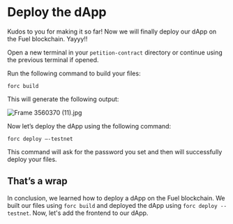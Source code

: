 # Deploy the dApp

Kudos to you for making it so far! Now we will finally deploy our dApp on the Fuel blockchain. Yayyy!!

Open a new terminal in your `petition-contract` directory or continue using the previous terminal if opened. 

Run the following command to build your files:

```
forc build
```

This will generate the following output:

![Frame 3560370 (11).jpg](https://github.com/0xmetaschool/Learning-Projects/blob/main/assests_for_all/assets_for_petition_fuel/Deploy%20the%20dApp/Frame_3560370_(11).jpg?raw=true)

Now let’s deploy the dApp using the following command:

```
forc deploy —-testnet
```

This command will ask for the password you set and then will successfully deploy your files.

## That’s a wrap

In conclusion, we learned how to deploy a dApp on the Fuel blockchain. We built our files using `forc build` and deployed the dApp using `forc deploy --testnet`. Now, let's add the frontend to our dApp.
